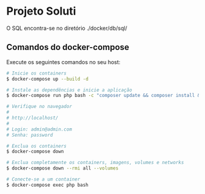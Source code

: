 # Projeto Soluti

O SQL encontra-se no diretório ./docker/db/sql/

## Comandos do docker-compose
Execute os seguintes comandos no seu host:

```sh
# Inicie os containers
$ docker-compose up --build -d

# Instale as dependências e inicie a aplicação
$ docker-compose run php bash -c "composer update && composer install && php artisan key:generate && php artisan migrate --seed && php artisan passport:install && npm install && npm run dev"

# Verifique no navegador
#
# http://localhost/
#
# Login: admin@admin.com
# Senha: password

# Exclua os containers
$ docker-compose down

# Exclua completamente os containers, imagens, volumes e networks
$ docker-compose down --rmi all --volumes

# Conecte-se a um container
$ docker-compose exec php bash
```

